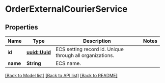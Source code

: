 # OrderExternalCourierService

## Properties

Name | Type | Description | Notes
------------ | ------------- | ------------- | -------------
**id** | [**uuid::Uuid**](uuid::Uuid.md) | ECS setting record id. Unique through all organizations. | 
**name** | **String** | ECS name. | 

[[Back to Model list]](../README.md#documentation-for-models) [[Back to API list]](../README.md#documentation-for-api-endpoints) [[Back to README]](../README.md)


